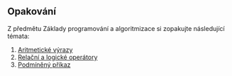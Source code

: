 ## Opakování

Z předmětu Základy programování a algoritmizace si zopakujte následující témata:

1. [Aritmetické výrazy](1_aritmeticke_vyrazy.md)
2. [Relační a logické operátory](2_relacni_logicke_operatory.md)
3. [Podmíněný příkaz](3_podmineny_prikaz.md)


